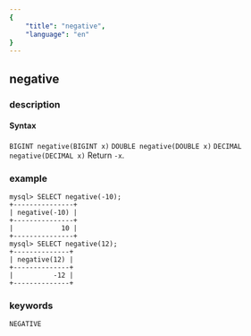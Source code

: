 ```yaml
---
{
    "title": "negative",
    "language": "en"
}
---
```


<!-- 
Licensed to the Apache Software Foundation (ASF) under one
or more contributor license agreements.  See the NOTICE file
distributed with this work for additional information
regarding copyright ownership.  The ASF licenses this file
to you under the Apache License, Version 2.0 (the
"License"); you may not use this file except in compliance
with the License.  You may obtain a copy of the License at
  http://www.apache.org/licenses/LICENSE-2.0
Unless required by applicable law or agreed to in writing,
software distributed under the License is distributed on an
"AS IS" BASIS, WITHOUT WARRANTIES OR CONDITIONS OF ANY
KIND, either express or implied.  See the License for the
specific language governing permissions and limitations
under the License.
-->

## negative

### description
#### Syntax

`BIGINT negative(BIGINT x)`  `DOUBLE negative(DOUBLE x)`  `DECIMAL negative(DECIMAL x)`
Return `-x`.

### example

```
mysql> SELECT negative(-10);
+---------------+
| negative(-10) |
+---------------+
|            10 |
+---------------+
mysql> SELECT negative(12);
+--------------+
| negative(12) |
+--------------+
|          -12 |
+--------------+
```

### keywords
	NEGATIVE
